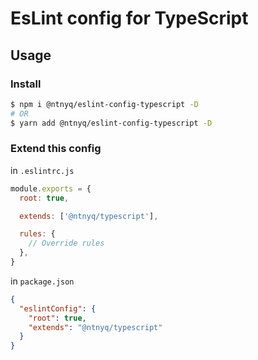 # EsLint config for TypeScript

## Usage

### Install

```bash
$ npm i @ntnyq/eslint-config-typescript -D
# OR
$ yarn add @ntnyq/eslint-config-typescript -D
```

### Extend this config

in `.eslintrc.js`

```js
module.exports = {
  root: true,

  extends: ['@ntnyq/typescript'],

  rules: {
    // Override rules
  },
}
```

in `package.json`

```json
{
  "eslintConfig": {
    "root": true,
    "extends": "@ntnyq/typescript"
  }
}
```
